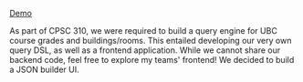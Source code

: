 [Demo](https://youtu.be/y4ugHMEPAFc)

As part of CPSC 310, we were required to build a query engine for UBC course grades and buildings/rooms. This entailed developing our very own query DSL, as well as a frontend application. While we cannot share our backend code, feel free to explore my teams' frontend! We decided to build a JSON builder UI.
